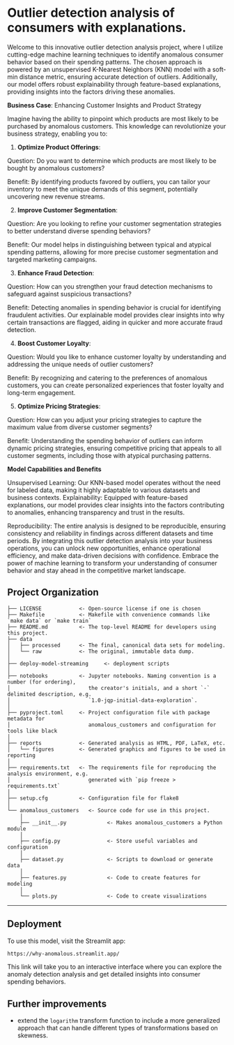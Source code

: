 
# Outlier detection analysis of consumers with explanations.

Welcome to this innovative outlier detection analysis project, where I utilize cutting-edge machine learning techniques to identify anomalous consumer behavior based on their spending patterns. The chosen approach is powered by an unsupervised K-Nearest Neighbors (KNN) model with a soft-min distance metric, ensuring accurate detection of outliers. Additionally, our model offers robust explainability through feature-based explanations, providing insights into the factors driving these anomalies.

**Business Case**: Enhancing Customer Insights and Product Strategy

Imagine having the ability to pinpoint which products are most likely to be purchased by anomalous customers. This knowledge can revolutionize your business strategy, enabling you to:

1. **Optimize Product Offerings**:

Question: Do you want to determine which products are most likely to be bought by anomalous customers?

Benefit: By identifying products favored by outliers, you can tailor your inventory to meet the unique demands of this segment, potentially uncovering new revenue streams.

2. **Improve Customer Segmentation**:

Question: Are you looking to refine your customer segmentation strategies to better understand diverse spending behaviors?

Benefit: Our model helps in distinguishing between typical and atypical spending patterns, allowing for more precise customer segmentation and targeted marketing campaigns.

3. **Enhance Fraud Detection**:

Question: How can you strengthen your fraud detection mechanisms to safeguard against suspicious transactions?

Benefit: Detecting anomalies in spending behavior is crucial for identifying fraudulent activities. Our explainable model provides clear insights into why certain transactions are flagged, aiding in quicker and more accurate fraud detection.

4. **Boost Customer Loyalty**:

Question: Would you like to enhance customer loyalty by understanding and addressing the unique needs of outlier customers?

Benefit: By recognizing and catering to the preferences of anomalous customers, you can create personalized experiences that foster loyalty and long-term engagement.

5. **Optimize Pricing Strategies**:

Question: How can you adjust your pricing strategies to capture the maximum value from diverse customer segments?

Benefit: Understanding the spending behavior of outliers can inform dynamic pricing strategies, ensuring competitive pricing that appeals to all customer segments, including those with atypical purchasing patterns.

**Model Capabilities and Benefits**


Unsupervised Learning: Our KNN-based model operates without the need for labeled data, making it highly adaptable to various datasets and business contexts.
Explainability: Equipped with feature-based explanations, our model provides clear insights into the factors contributing to anomalies, enhancing transparency and trust in the results.

Reproducibility: The entire analysis is designed to be reproducible, ensuring consistency and reliability in findings across different datasets and time periods.
By integrating this outlier detection analysis into your business operations, you can unlock new opportunities, enhance operational efficiency, and make data-driven decisions with confidence. Embrace the power of machine learning to transform your understanding of consumer behavior and stay ahead in the competitive market landscape.

## Project Organization
```
├── LICENSE            <- Open-source license if one is chosen
├── Makefile           <- Makefile with convenience commands like `make data` or `make train`
├── README.md          <- The top-level README for developers using this project.
├── data
│   ├── processed      <- The final, canonical data sets for modeling.
│   └── raw            <- The original, immutable data dump.
│
├── deploy-model-streaming     <- deployment scripts
│
├── notebooks          <- Jupyter notebooks. Naming convention is a number (for ordering),
│                         the creator's initials, and a short `-` delimited description, e.g.
│                         `1.0-jqp-initial-data-exploration`.
│
├── pyproject.toml     <- Project configuration file with package metadata for 
│                         anomalous_customers and configuration for tools like black
│
├── reports            <- Generated analysis as HTML, PDF, LaTeX, etc.
│   └── figures        <- Generated graphics and figures to be used in reporting
│
├── requirements.txt   <- The requirements file for reproducing the analysis environment, e.g.
│                         generated with `pip freeze > requirements.txt`
│
├── setup.cfg          <- Configuration file for flake8
│
└── anomalous_customers   <- Source code for use in this project.
    │
    ├── __init__.py             <- Makes anomalous_customers a Python module
    │
    ├── config.py               <- Store useful variables and configuration
    │
    ├── dataset.py              <- Scripts to download or generate data
    │
    ├── features.py             <- Code to create features for modeling
    │
    └── plots.py                <- Code to create visualizations
```

--------
## Deployment

To use this model, visit the Streamlit app:

```bash
https://why-anomalous.streamlit.app/
```
This link will take you to an interactive interface where you can explore the anomaly detection analysis and get detailed insights into consumer spending behaviors.



## Further improvements

- extend the `logarithm` transform function to include a more generalized approach that can handle different types of transformations based on skewness.
